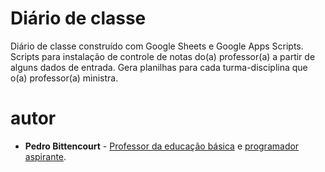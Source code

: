 # Diário de classe
Diário de classe construído com Google Sheets e Google Apps Scripts. Scripts para instalação
de controle de notas do(a) professor(a) a partir de alguns dados de entrada. Gera planilhas
para cada turma-disciplina que o(a) professor(a) ministra.

# autor 
* **Pedro Bittencourt** - [Professor da educação básica](http://pedrobittencourt.com.br/) 
e [programador aspirante](https://github.com/pbittencourt).
